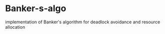 # Banker-s-algo
implementation of Banker's algorithm for deadlock avoidance and resource allocation
